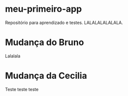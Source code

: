 # meu-primeiro-app
Repositório para aprendizado e testes.
LALALALALALALA.

# Mudança do Bruno
Lalalala

# Mudança da Cecilia
Teste teste teste